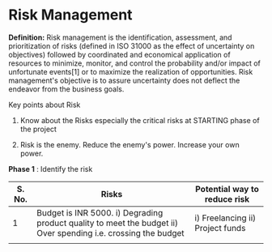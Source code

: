 # Risk Management

**Definition:** Risk management is the identification, assessment, and prioritization of risks (defined in ISO 31000 as the effect of uncertainty on objectives) followed by coordinated and economical application of resources to minimize, monitor, and control the probability and/or impact of unfortunate events[1] or to maximize the realization of opportunities. Risk management&#39;s objective is to assure uncertainty does not deflect the endeavor from the business goals.

Key points about Risk

1. Know about the Risks especially the critical risks at STARTING phase of the project

2. Risk is the enemy. Reduce the enemy&#39;s power. Increase your own power.

**Phase 1** : Identify the risk

| S. No. | Risks | Potential way to reduce risk |
| --- | --- | --- |
| 1 | Budget is INR 5000. i) Degrading product quality to meet the budget ii) Over spending i.e. crossing the budget  | i) Freelancing  ii) Project funds |
|   |   |   |

